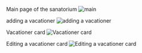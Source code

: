 Main page of the sanatorium
![main](https://github.com/toa256/Registration-sanatorium/assets/58893607/6fe53eb5-cbd3-48e3-bf1a-9adc75da8e71)

adding a vacationer
![adding a vacationer](https://github.com/toa256/Registration-sanatorium/assets/58893607/393f1d1e-9067-4999-bf90-70149a417bf7)

Vacationer card
![Vacationer card](https://github.com/toa256/Registration-sanatorium/assets/58893607/8961814d-feab-4780-ab95-1935d5074d34)

Editing a vacationer card
![Editing a vacationer card](https://github.com/toa256/Registration-sanatorium/assets/58893607/bce2b259-7c7c-4bec-8cde-90a9894f4f43)

